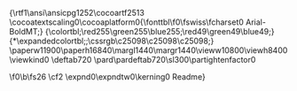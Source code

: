 {\rtf1\ansi\ansicpg1252\cocoartf2513
\cocoatextscaling0\cocoaplatform0{\fonttbl\f0\fswiss\fcharset0 Arial-BoldMT;}
{\colortbl;\red255\green255\blue255;\red49\green49\blue49;}
{\*\expandedcolortbl;;\cssrgb\c25098\c25098\c25098;}
\paperw11900\paperh16840\margl1440\margr1440\vieww10800\viewh8400\viewkind0
\deftab720
\pard\pardeftab720\sl300\partightenfactor0

\f0\b\fs26 \cf2 \expnd0\expndtw0\kerning0
Readme}